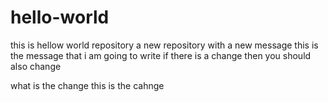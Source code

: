 # hello-world
this is hellow world repository
a new repository with a new message
this is the message that i am going to write
if there is a change then you should also change

what is the change
this is the cahnge

